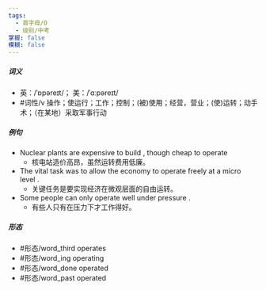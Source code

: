 ```yaml
---
tags:
  - 首字母/O
  - 级别/中考
掌握: false
模糊: false
---
```

##### 词义
- 英：/ˈɒpəreɪt/； 美：/ˈɑːpəreɪt/
- #词性/v  操作；使运行；工作；控制；(被)使用；经营，营业；(使)运转；动手术；（在某地）采取军事行动
##### 例句
- Nuclear plants are expensive to build , though cheap to operate
	- 核电站造价高昂，虽然运转费用低廉。
- The vital task was to allow the economy to operate freely at a micro level .
	- 关键任务是要实现经济在微观层面的自由运转。
- Some people can only operate well under pressure .
	- 有些人只有在压力下才工作得好。
##### 形态
- #形态/word_third operates
- #形态/word_ing operating
- #形态/word_done operated
- #形态/word_past operated
